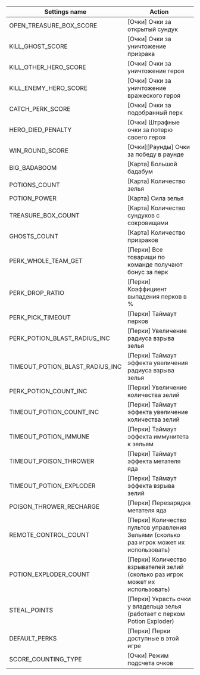 | Settings name | Action |
|---------------|--------|
| OPEN_TREASURE_BOX_SCORE | [Очки] Очки за открытый сундук |
| KILL_GHOST_SCORE | [Очки] Очки за уничтожение призрака |
| KILL_OTHER_HERO_SCORE | [Очки] Очки за уничтожение героя |
| KILL_ENEMY_HERO_SCORE | [Очки] Очки за уничтожение вражеского героя |
| CATCH_PERK_SCORE | [Очки] Очки за подобранный перк |
| HERO_DIED_PENALTY | [Очки] Штрафные очки за потерю своего героя |
| WIN_ROUND_SCORE | [Очки][Раунды] Очки за победу в раунде |
| BIG_BADABOOM | [Карта] Большой бадабум |
| POTIONS_COUNT | [Карта] Количество зелья |
| POTION_POWER | [Карта] Сила зелья |
| TREASURE_BOX_COUNT | [Карта] Количество сундуков с сокровищами |
| GHOSTS_COUNT | [Карта] Количество призраков |
| PERK_WHOLE_TEAM_GET | [Перки] Все товарищи по команде получают бонус за перк |
| PERK_DROP_RATIO | [Перки] Коэффициент выпадения перков в % |
| PERK_PICK_TIMEOUT | [Перки] Таймаут перков |
| PERK_POTION_BLAST_RADIUS_INC | [Перки] Увеличение радиуса взрыва зелья |
| TIMEOUT_POTION_BLAST_RADIUS_INC | [Перки] Таймаут эффекта увеличения радиуса взрыва зелья |
| PERK_POTION_COUNT_INC | [Перки] Увеличение количества зелий |
| TIMEOUT_POTION_COUNT_INC | [Перки] Таймаут эффекта увеличение количества зелий |
| TIMEOUT_POTION_IMMUNE | [Перки] Таймаут эффекта иммунитета к зельям |
| TIMEOUT_POISON_THROWER | [Перки] Таймаут эффекта метателя яда |
| TIMEOUT_POTION_EXPLODER | [Перки] Таймаут эффекта взрыва зелий |
| POISON_THROWER_RECHARGE | [Перки] Перезарядка метателя яда |
| REMOTE_CONTROL_COUNT | [Перки] Количество пультов управления Зельями (сколько раз игрок может их использовать) |
| POTION_EXPLODER_COUNT | [Перки] Количество взрывателей зелий (сколько раз игрок может их использовать) |
| STEAL_POINTS | [Перки] Украсть очки у владельца зелья (работает с перком Potion Exploder) |
| DEFAULT_PERKS | [Перки] Перки доступные в этой игре |
| SCORE_COUNTING_TYPE | [Очки] Режим подсчета очков |
